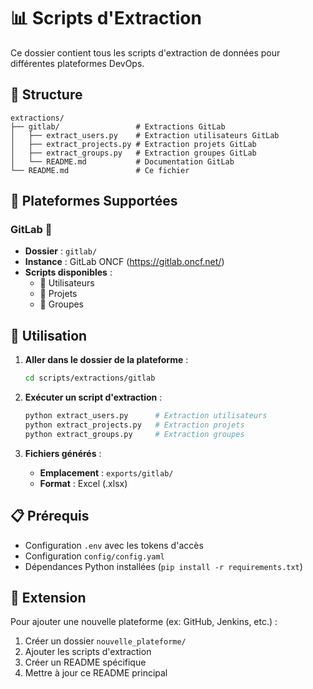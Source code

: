 # 📊 Scripts d'Extraction

Ce dossier contient tous les scripts d'extraction de données pour différentes plateformes DevOps.

## 📁 Structure

```
extractions/
├── gitlab/                 # Extractions GitLab
│   ├── extract_users.py    # Extraction utilisateurs GitLab
│   ├── extract_projects.py # Extraction projets GitLab  
│   ├── extract_groups.py   # Extraction groupes GitLab
│   └── README.md           # Documentation GitLab
└── README.md               # Ce fichier
```

## 🎯 Plateformes Supportées

### GitLab 🦊
- **Dossier** : `gitlab/`
- **Instance** : GitLab ONCF (https://gitlab.oncf.net/)
- **Scripts disponibles** :
  - 👥 Utilisateurs
  - 📁 Projets
  - 👥 Groupes

## 🚀 Utilisation

1. **Aller dans le dossier de la plateforme** :
   ```bash
   cd scripts/extractions/gitlab
   ```

2. **Exécuter un script d'extraction** :
   ```bash
   python extract_users.py      # Extraction utilisateurs
   python extract_projects.py   # Extraction projets
   python extract_groups.py     # Extraction groupes
   ```

3. **Fichiers générés** :
   - **Emplacement** : `exports/gitlab/`
   - **Format** : Excel (.xlsx)

## 📋 Prérequis

- Configuration `.env` avec les tokens d'accès
- Configuration `config/config.yaml`
- Dépendances Python installées (`pip install -r requirements.txt`)

## 🔧 Extension

Pour ajouter une nouvelle plateforme (ex: GitHub, Jenkins, etc.) :

1. Créer un dossier `nouvelle_plateforme/`
2. Ajouter les scripts d'extraction
3. Créer un README spécifique
4. Mettre à jour ce README principal
